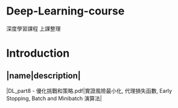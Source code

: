 # Deep-Learning-course
深度學習課程 上課整理

# Introduction

|name|description|
------------------
|DL_part8 - 優化挑戰和策略.pdf|實證風險最小化, 代理損失函數, Early Stopping, Batch and Minibatch 演算法|
